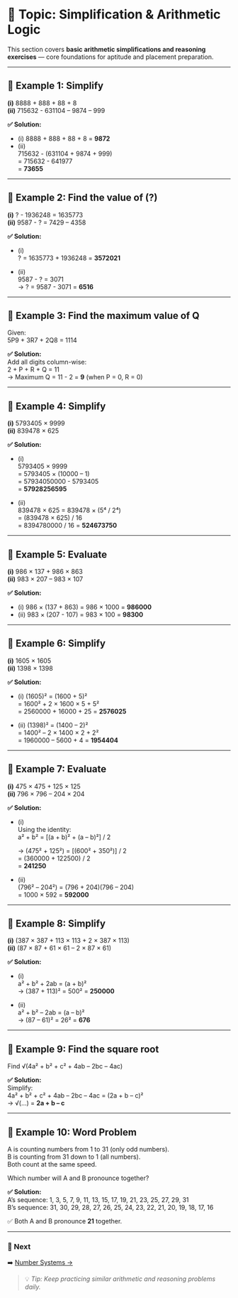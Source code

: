 # 📘 Topic: Simplification & Arithmetic Logic

This section covers **basic arithmetic simplifications and reasoning exercises** — core foundations for aptitude and placement preparation.

---

## 🧮 Example 1: Simplify

**(i)** 8888 + 888 + 88 + 8  
**(ii)** 715632 - 631104 – 9874 – 999  

**✅ Solution:**

- (i) 8888 + 888 + 88 + 8 = **9872**  
- (ii)  
  715632 - (631104 + 9874 + 999)  
  = 715632 - 641977  
  = **73655**

---

## 🧮 Example 2: Find the value of (?)

**(i)** ? - 1936248 = 1635773  
**(ii)** 9587 - ? = 7429 – 4358  

**✅ Solution:**

- (i)  
  ? = 1635773 + 1936248 = **3572021**  

- (ii)  
  9587 - ? = 3071  
  → ? = 9587 - 3071 = **6516**

---

## 🧮 Example 3: Find the maximum value of Q

Given:  
5P9 + 3R7 + 2Q8 = 1114  

**✅ Solution:**  
Add all digits column-wise:  
2 + P + R + Q = 11  
→ Maximum Q = 11 - 2 = **9** (when P = 0, R = 0)

---

## 🧮 Example 4: Simplify

**(i)** 5793405 × 9999  
**(ii)** 839478 × 625  

**✅ Solution:**

- (i)  
  5793405 × 9999  
  = 5793405 × (10000 – 1)  
  = 57934050000 - 5793405  
  = **57928256595**

- (ii)  
  839478 × 625 = 839478 × (5⁴ / 2⁴)  
  = (839478 × 625) / 16  
  = 8394780000 / 16 = **524673750**

---

## 🧮 Example 5: Evaluate

**(i)** 986 × 137 + 986 × 863  
**(ii)** 983 × 207 – 983 × 107  

**✅ Solution:**

- (i) 986 × (137 + 863) = 986 × 1000 = **986000**  
- (ii) 983 × (207 - 107) = 983 × 100 = **98300**

---

## 🧮 Example 6: Simplify

**(i)** 1605 × 1605  
**(ii)** 1398 × 1398  

**✅ Solution:**

- (i) (1605)² = (1600 + 5)²  
  = 1600² + 2 × 1600 × 5 + 5²  
  = 2560000 + 16000 + 25 = **2576025**

- (ii) (1398)² = (1400 – 2)²  
  = 1400² – 2 × 1400 × 2 + 2²  
  = 1960000 – 5600 + 4 = **1954404**

---

## 🧮 Example 7: Evaluate

**(i)** 475 × 475 + 125 × 125  
**(ii)** 796 × 796 – 204 × 204  

**✅ Solution:**

- (i)  
  Using the identity:  
  a² + b² = [(a + b)² + (a – b)²] / 2  

  → (475² + 125²) = [(600² + 350²)] / 2  
  = (360000 + 122500) / 2  
  = **241250**

- (ii)  
  (796² – 204²) = (796 + 204)(796 – 204)  
  = 1000 × 592 = **592000**

---

## 🧮 Example 8: Simplify

**(i)** (387 × 387 + 113 × 113 + 2 × 387 × 113)  
**(ii)** (87 × 87 + 61 × 61 – 2 × 87 × 61)

**✅ Solution:**

- (i)  
  a² + b² + 2ab = (a + b)²  
  → (387 + 113)² = 500² = **250000**

- (ii)  
  a² + b² – 2ab = (a – b)²  
  → (87 – 61)² = 26² = **676**

---

## 🧮 Example 9: Find the square root

Find √(4a² + b² + c² + 4ab – 2bc – 4ac)

**✅ Solution:**  
Simplify:  
4a² + b² + c² + 4ab – 2bc – 4ac = (2a + b – c)²  
→ √(...) = **2a + b – c**

---

## 🧮 Example 10: Word Problem

A is counting numbers from 1 to 31 (only odd numbers).  
B is counting from 31 down to 1 (all numbers).  
Both count at the same speed.  

Which number will A and B pronounce together?

**✅ Solution:**  
A’s sequence: 1, 3, 5, 7, 9, 11, 13, 15, 17, 19, 21, 23, 25, 27, 29, 31  
B’s sequence: 31, 30, 29, 28, 27, 26, 25, 24, 23, 22, 21, 20, 19, 18, 17, 16  

✅ Both A and B pronounce **21** together.

---

### 🧭 Next  
➡️ [Number Systems →](../number-systems/README.md)

> 💡 *Tip: Keep practicing similar arithmetic and reasoning problems daily.*
